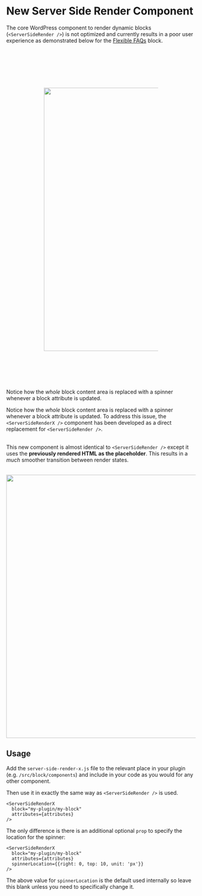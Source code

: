 # New Server Side Render Component
The core WordPress component to render dynamic blocks (`<ServerSideRender />`) is not optimized and currently results in a poor user experience as demonstrated below for the [Flexible FAQs](https://wpgoplugins.com/plugins/flexible-faqs/) block.<br><br>

<p align="center" style="margin:100px;">
  <img src="https://user-images.githubusercontent.com/1482075/89642033-e4a0ba00-d8aa-11ea-9449-96e9fb9299e4.gif" width="700">
</p>

Notice how the *whole* block content area is replaced with a spinner whenever a block attribute is updated.

Notice how the *whole* block content area is replaced with a spinner whenever a block attribute is updated. To address this issue, the `<ServerSideRenderX />` component has been developed as a direct replacement for `<ServerSideRender />`.

<br>This new component is almost identical to `<ServerSideRender />` except it uses the **previously rendered HTML as the placeholder**. This results in a *much* smoother transition between render states.<br><br>

<p align="center">
  <img src="https://user-images.githubusercontent.com/1482075/89642258-6395f280-d8ab-11ea-82b5-6cbba42ae72f.gif" width="700">
</p>

## Usage

Add the `server-side-render-x.js` file to the relevant place in your plugin (e.g. `/src/block/components`) and include in your code as you would for any other component.

Then use it in exactly the same way as `<ServerSideRender />` is used.

    <ServerSideRenderX
	  block="my-plugin/my-block"
      attributes={attributes}
	/>

The only difference is there is an additional optional `prop` to specify the location for the spinner:

    <ServerSideRenderX
	  block="my-plugin/my-block"
      attributes={attributes}
      spinnerLocation={{right: 0, top: 10, unit: 'px'}}
	/>

The above value for `spinnerLocation` is the default used internally so leave this blank unless you need to specifically change it.
